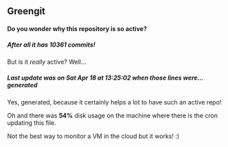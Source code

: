 ## Greengit

#### Do you wonder why this repository is so active?

##### After all it has 10361 commits!

But is it *really* active? Well...

##### Last update was on Sat Apr 18 at 13:25:02 when those lines were... generated

Yes, generated, because it certainly helps a lot to have such an active repo!

Oh and there was **54%** disk usage on the machine
where there is the cron updating this file.

Not the best way to monitor a VM in the cloud but it works! :)
